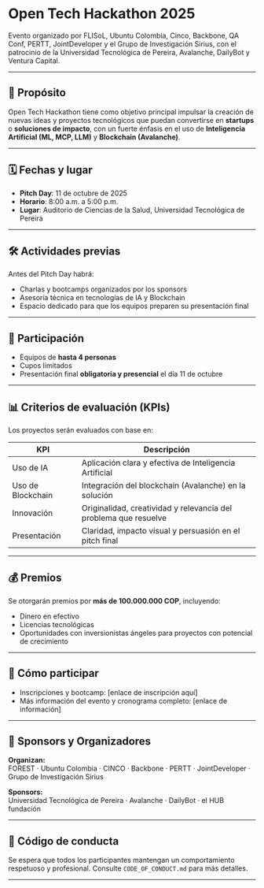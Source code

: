 # Open Tech Hackathon 2025

Evento organizado por FLISoL, Ubuntu Colombia, Cinco, Backbone, QA Conf, PERTT, JointDeveloper y el Grupo de Investigación Sirius, con el patrocinio de la Universidad Tecnológica de Pereira, Avalanche, DailyBot y Ventura Capital.

---

## 🎯 Propósito

Open Tech Hackathon tiene como objetivo principal impulsar la creación de nuevas ideas y proyectos tecnológicos que puedan convertirse en **startups** o **soluciones de impacto**, con un fuerte énfasis en el uso de **Inteligencia Artificial (ML, MCP, LLM)** y **Blockchain (Avalanche)**.

---

## 🗓 Fechas y lugar

- **Pitch Day**: 11 de octubre de 2025  
- **Horario**: 8:00 a.m. a 5:00 p.m.  
- **Lugar**: Auditorio de Ciencias de la Salud, Universidad Tecnológica de Pereira  

---

## 🛠 Actividades previas

Antes del Pitch Day habrá:

- Charlas y bootcamps organizados por los sponsors  
- Asesoría técnica en tecnologías de IA y Blockchain  
- Espacio dedicado para que los equipos preparen su presentación final

---

## 👥 Participación

- Equipos de **hasta 4 personas**  
- Cupos limitados  
- Presentación final **obligatoria y presencial** el día 11 de octubre

---

## 📊 Criterios de evaluación (KPIs)

Los proyectos serán evaluados con base en:

| KPI                 | Descripción                                 |
|----------------------|---------------------------------------------|
| Uso de IA            | Aplicación clara y efectiva de Inteligencia Artificial |
| Uso de Blockchain    | Integración del blockchain (Avalanche) en la solución |
| Innovación           | Originalidad, creatividad y relevancia del problema que resuelve |
| Presentación         | Claridad, impacto visual y persuasión en el pitch final |

---

## 💰 Premios

Se otorgarán premios por **más de 100.000.000 COP**, incluyendo:

- Dinero en efectivo  
- Licencias tecnológicas  
- Oportunidades con inversionistas ángeles para proyectos con potencial de crecimiento

---

## 🔗 Cómo participar

- Inscripciones y bootcamp: [enlace de inscripción aquí]  
- Más información del evento y cronograma completo: [enlace de información]

---

## 🤝 Sponsors y Organizadores

**Organizan:**  
FOREST · Ubuntu Colombia · CINCO · Backbone · PERTT · JointDeveloper · Grupo de Investigación Sirius

**Sponsors:**  
Universidad Tecnológica de Pereira · Avalanche · DailyBot · el HUB fundación

---

## 📜 Código de conducta

Se espera que todos los participantes mantengan un comportamiento respetuoso y profesional. Consulte `CODE_OF_CONDUCT.md` para más detalles.

---


